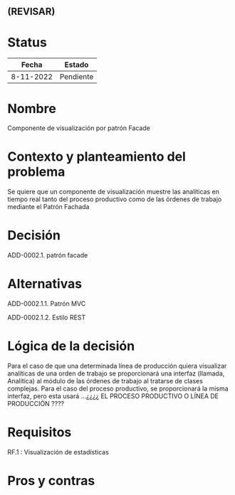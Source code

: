 ## (REVISAR)
# Status

| Fecha | Estado |
| --- | --- |
| 8-11-2022 | Pendiente |

# Nombre
Componente de visualización por patrón Facade
# Contexto y planteamiento del problema
Se quiere que un componente de visualización muestre las analíticas en tiempo real tanto del proceso productivo como de las órdenes de trabajo mediante el Patrón Fachada
# Decisión
ADD-0002.1. patrón facade
# Alternativas
ADD-0002.1.1. Patrón MVC 

ADD-0002.1.2. Estilo REST
# Lógica de la decisión
Para el caso de que una determinada línea de producción quiera visualizar analíticas de una orden de trabajo se proporcionará una interfaz (llamada, Analítica) al módulo de las órdenes de trabajo al tratarse de clases complejas. Para el caso del proceso productivo, se proporcionará la misma interfaz, pero esta usará ...¿¿¿¿ EL PROCESO PRODUCTIVO O LÍNEA DE PRODUCCIÓN ????
# Requisitos
RF.1 : Visualización de estadísticas
# Pros y contras


